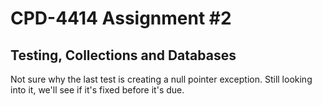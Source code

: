 # CPD-4414 Assignment #2
## Testing, Collections and Databases

Not sure why the last test is creating a null pointer exception. Still looking into it, we'll see if it's fixed before it's due.